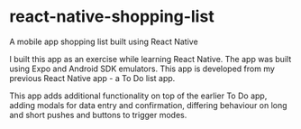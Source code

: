 # react-native-shopping-list

A mobile app shopping list built using React Native 

I built this app as an exercise while learning React Native. The app was built using Expo and Android SDK emulators. This app is developed from my previous React Native app - a To Do list app.

This app adds additional functionality on top of the earlier To Do app, adding modals for data entry and confirmation, differing behaviour on long and short pushes and buttons to trigger modes.
